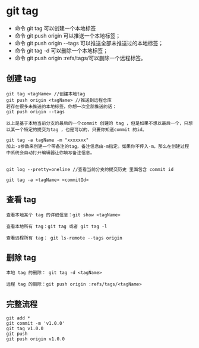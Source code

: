 # git tag

- 命令 git tag <tagname>可以创建一个本地标签
- 命令 git push origin <tagname>可以推送一个本地标签；
- 命令 git push origin --tags 可以推送全部未推送过的本地标签；
- 命令 git tag -d <tagname>可以删除一个本地标签；
- 命令 git push origin :refs/tags/<tagname>可以删除一个远程标签。

## 创建 tag

```
git tag <tagName> //创建本地tag
git push origin <tagName> //推送到远程仓库
若存在很多未推送的本地标签，你想一次全部推送的话：
git push origin --tags

以上是基于本地当前分支的最后的一个commit 创建的 tag ，但是如果不想以最后一个，只想以某一个特定的提交为tag ，也是可以的，只要你知道commit 的id。

git tag -a tagName -m "xxxxxxx"
加上-a参数来创建一个带备注的tag，备注信息由-m指定。如果你不传入-m，那么在创建过程中系统会自动打开编辑器让你填写备注信息。


git log --pretty=oneline //查看当前分支的提交历史 里面包含 commit id

git tag -a <tagName> <commitId>
```

## 查看 tag

```
查看本地某个 tag 的详细信息：git show <tagName>

查看本地所有 tag：git tag 或者 git tag -l

查看远程所有 tag： git ls-remote --tags origin
```

## 删除 tag

```
本地 tag 的删除： git tag -d <tagName>

远程 tag 的删除：git push origin :refs/tags/<tagName>

```

## 完整流程

```
git add *
git commit -m 'v1.0.0'
git tag v1.0.0
git push
git push origin v1.0.0
```
